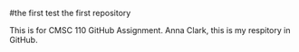 #the first test
the first repository

This is for CMSC 110 GitHub Assignment. Anna Clark, this is my respitory in GitHub.
